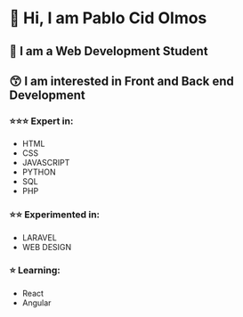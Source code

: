 # :wave: Hi, I am Pablo Cid Olmos
## :space_invader: I am a Web Development Student
## :kissing_smiling_eyes: I am interested in Front and Back end Development
### :star::star::star: Expert in:
- HTML
- CSS
- JAVASCRIPT
- PYTHON
- SQL
- PHP
### :star::star: Experimented in:
- LARAVEL
- WEB DESIGN
### :star: Learning:
- React
- Angular

